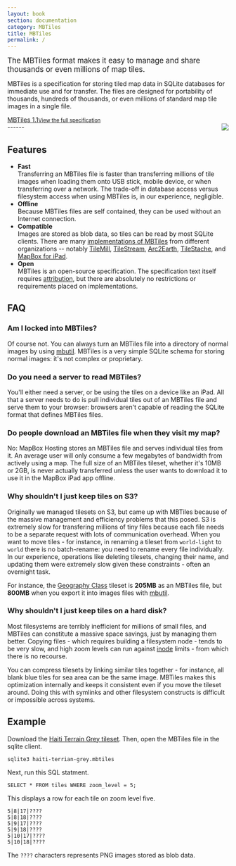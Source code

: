 ```yaml
---
layout: book
section: documentation
category: MBTiles
title: MBTiles
permalink: /
---
```

<div class='clearfix'>
<div class='col-2' markdown='1'>
<big>The MBTiles format makes it easy to manage and share thousands or even millions of map tiles.</big>

MBTiles is a specification for storing tiled map data in SQLite databases
for immediate use and for transfer. The files are designed for portability
of thousands, hundreds of thousands, or even millions of standard map tile
images in a single file.

<div class='centered'><a class='button' href='http://ds.io/nH1vCM'>MBTiles 1.1<small>View the full specification</small></a></div>
</div>

<img src='{{site.baseurl}}/images/mbtiles.png' class='centered' style='float:right;' />
</div>
------

## Features

<ul class='checklist'>
  <li class='check'><b>Fast</b><br/> Transferring an MBTiles file is faster than transferring millions of tile images when loading them onto USB stick, mobile device, or when transferring over a network. The trade-off in database access versus filesystem access when using MBTiles is, in our experience, negligible.</li>
  <li class='check'><b>Offline</b><br/> Because MBTiles files are self contained, they can be used without an Internet connection.</li>
  <li class='check'><b>Compatible</b><br/> Images are stored as blob data, so tiles can be read by most SQLite clients. There are many <a href='http://ds.io/phCn8G'>implementations of MBTiles</a> from different organizations -- notably <a href='http://tilemill.com'>TileMill</a>, <a href='http://mapbox.com/#/tilestream'>TileStream</a>, <a href='http://www.arc2earth.com/'>Arc2Earth</a>, <a href='http://tilestache.org/'>TileStache</a>, and <a href='http://mapbox.com/ipad'>MapBox for iPad</a>.</li>
  <li class='check'><b>Open</b><br/> MBTiles is an open-source specification. The specification text itself requires <a href='http://ds.io/r8AtMB'>attribution</a>, but there are absolutely no restrictions or requirements placed on implementations.</li>
</ul>

## FAQ

<h3>Am I locked into MBTiles?</h3>
<p>Of course not. You can always turn an MBTiles file into a directory of
normal images by using <a href='https://github.com/mapbox/mbutil'>mbutil</a>. MBTiles
is a very simple SQLite schema for storing normal images: it's not complex
or proprietary.</p>
<h3>Do you need a server to read MBTiles?</h3>
<p>You'll either need a server, or be using the tiles on a device like an iPad. All that a
server needs to do is pull individual tiles out of an MBTiles file and serve them to your browser:
browsers aren't capable of reading the SQLite format that defines MBTiles files.</p>
<h3>Do people download an MBTiles file when they visit my map?</h3>
<p>No: MapBox Hosting stores an MBTiles file and serves individual tiles from
it. An average user will only consume a few megabytes of bandwidth from actively
using a map. The full size of an MBTiles tileset, whether it's 10MB or 2GB, is
never actually transferred unless the user wants to download it to use it in the
MapBox iPad app offline.</p>
<h3>Why shouldn't I just keep tiles on S3?</h3>
<p>Originally we managed tilesets on S3, but came up with MBTiles because
of the massive management and efficiency problems that this posed. S3 is extremely
slow for transfering millions of tiny files because each file needs to be a separate
request with lots of communication overhead. When you want to move tiles - for instance,
in renaming a tileset from <code>world-light</code> to <code>world</code> there is no
batch-rename: you need to rename every file individually. In our experience,
operations like deleting tilesets, changing their name, and updating them
were extremely slow given these constraints - often an overnight task.</p>
<p>For instance, the <a href='http://tiles.mapbox.com/mapbox/map/geography-class'>Geography Class</a>
tileset is <strong>205MB</strong> as an MBTiles file, but <strong>800MB</strong>
when you export it into images files with <a href='https://github.com/mapbox/mbutil'>mbutil</a>.</p>
<h3>Why shouldn't I just keep tiles on a hard disk?</h3>
<p>Most filesystems are terribly inefficient for millions of small files, and
MBTiles can constitute a massive space savings, just by managing them better.
Copying files - which requires building a filesystem node - tends to be very slow,
and high zoom levels can run against <a href='http://en.wikipedia.org/wiki/Inode'>inode</a>
limits - from which there is no recourse.</p>
<p>You can compress tilesets by linking similar tiles together - for instance,
all blank blue tiles for sea area can be the same image. MBTiles makes this optimization
internally and keeps it consistent even if you move the tileset around. Doing
this with symlinks and other filesystem constructs is difficult or impossible
across systems.</p>

## Example
Download the [Haiti Terrain Grey tileset](http://a.tiles.mapbox.com/mapbox/download/haiti-terrain-grey.mbtiles). Then, open the MBTiles file in the sqlite client.

    sqlite3 haiti-terrian-grey.mbtiles

Next, run this SQL statment.

    SELECT * FROM tiles WHERE zoom_level = 5;

This displays a row for each tile on zoom level five.

    5|8|17|????
    5|8|18|????
    5|9|17|????
    5|9|18|????
    5|10|17|????
    5|10|18|????

The `????` characters represents PNG images stored as blob data.

